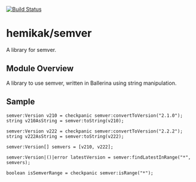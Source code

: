 [![Build Status](https://travis-ci.com/hemikak/semver.svg?branch=master)](https://travis-ci.com/hemikak/semver)

# hemikak/semver
A library for semver.

## Module Overview
A library to use semver, written in Ballerina using string manipulation.

## Sample
```ballerina
semver:Version v210 = checkpanic semver:convertToVersion("2.1.0");
string v210AsString = semver:toString(v210);

semver:Version v222 = checkpanic semver:convertToVersion("2.2.2");
string v222AsString = semver:toString(v222);

semver:Version[] semvers = [v210, v222];

semver:Version|()|error latestVersion = semver:findLatestInRange("*", semvers);

boolean isSemverRange = checkpanic semver:isRange("*");
```

